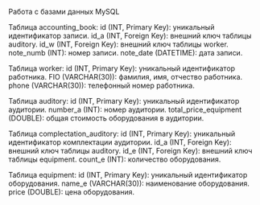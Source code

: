 <a name="about">Работа с базами данных MySQL</a>

<a name="database-architecture"> 
Таблица accounting_book:
id (INT, Primary Key): уникальный идентификатор записи.
id_a (INT, Foreign Key): внешний ключ таблицы auditory.
id_w (INT, Foreign Key): внешний ключ таблицы worker.
note_numb (INT): номер записи.
note_date (DATETIME): дата записи.

Таблица worker:
id (INT, Primary Key): уникальный идентификатор работника.
FIO (VARCHAR(30)): фамилия, имя, отчество работника.
phone (VARCHAR(30)): телефонный номер работника.

Таблица auditory:
id (INT, Primary Key): уникальный идентификатор аудитории.
number_a (INT): номер аудитории.
total_price_equipment (DOUBLE): общая стоимость оборудования в аудитории.

Таблица complectation_auditory:
id (INT, Primary Key): уникальный идентификатор комплектации аудитории.
id_a (INT, Foreign Key): внешний ключ таблицы auditory.
id_e (INT, Foreign Key): внешний ключ таблицы equipment.
count_e (INT): количество оборудования.

Таблица equipment:
id (INT, Primary Key): уникальный идентификатор оборудования.
name_e (VARCHAR(30)): наименование оборудования.
price (DOUBLE): цена оборудования.
</a>
